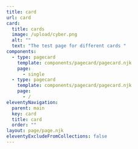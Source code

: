 ```yaml
---
title: card
url: card
card:
  title: cards
  image: /upload/cyber.png
  alt: ""
  text: "The test page for different cards "
components:
  - type: pagecard
    template: components/pagecard/pagecard.njk
    page:
      - single
  - type: pagecard
    template: components/pagecard/pagecard.njk
    page:
      - /
eleventyNavigation:
  parent: main
  key: card
  title: card
  order: ""
layout: page/page.njk
eleventyExcludeFromCollections: false
---
```

